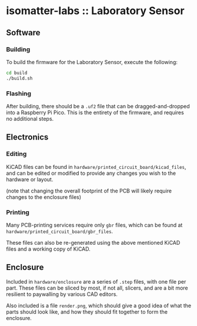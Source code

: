 # isomatter-labs :: Laboratory Sensor

## Software
### Building
To build the firmware for the Laboratory Sensor, execute the following:
```sh
cd build
./build.sh
```

### Flashing
After building, there should be a `.uf2` file that can be dragged-and-dropped into a Raspberry Pi Pico.
This is the entirety of the firmware, and requires no additional steps.

## Electronics
### Editing
KiCAD files can be found in `hardware/printed_circuit_board/kicad_files`,
and can be edited or modified to provide any changes you wish to the hardware or layout.

(note that changing the overall footprint of the PCB will likely require changes to the enclosure files)

### Printing
Many PCB-printing services require only `gbr` files, which can be found at
`hardware/printed_circuit_board/gbr_files`.

These files can also be re-generated using the above mentioned KiCAD files and a working copy of KiCAD.

## Enclosure
Included in `hardware/enclosure` are a series of `.step` files, with one file per part.
These files can be sliced by most, if not all, slicers, and are a bit more resilient to paywalling by various CAD editors.

Also included is a file `render.png`, which should give a good idea of what the parts should look like,
and how they should fit together to form the enclosure.
